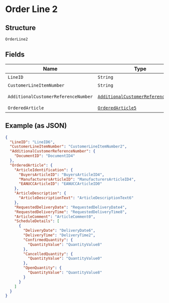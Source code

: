 
# Order Line 2

## Structure

`OrderLine2`

## Fields

| Name | Type | Tags | Description | Getter | Setter |
|  --- | --- | --- | --- | --- | --- |
| `LineID` | `String` | Required | - | String getLineID() | setLineID(String lineID) |
| `CustomerLineItemNumber` | `String` | Optional | - | String getCustomerLineItemNumber() | setCustomerLineItemNumber(String customerLineItemNumber) |
| `AdditionalCustomerReferenceNumber` | [`AdditionalCustomerReferenceNumber`](../../doc/models/additional-customer-reference-number.md) | Optional | - | AdditionalCustomerReferenceNumber getAdditionalCustomerReferenceNumber() | setAdditionalCustomerReferenceNumber(AdditionalCustomerReferenceNumber additionalCustomerReferenceNumber) |
| `OrderedArticle` | [`OrderedArticle5`](../../doc/models/ordered-article-5.md) | Required | - | OrderedArticle5 getOrderedArticle() | setOrderedArticle(OrderedArticle5 orderedArticle) |

## Example (as JSON)

```json
{
  "LineID": "LineID6",
  "CustomerLineItemNumber": "CustomerLineItemNumber2",
  "AdditionalCustomerReferenceNumber": {
    "DocumentID": "DocumentID4"
  },
  "OrderedArticle": {
    "ArticleIdentification": {
      "BuyersArticleID": "BuyersArticleID4",
      "ManufacturersArticleID": "ManufacturersArticleID4",
      "EANUCCArticleID": "EANUCCArticleID0"
    },
    "ArticleDescription": {
      "ArticleDescriptionText": "ArticleDescriptionText6"
    },
    "RequestedDeliveryDate": "RequestedDeliveryDate4",
    "RequestedDeliveryTime": "RequestedDeliveryTime8",
    "ArticleComment": "ArticleComment0",
    "ScheduleDetails": [
      {
        "DeliveryDate": "DeliveryDate6",
        "DeliveryTime": "DeliveryTime2",
        "ConfirmedQuantity": {
          "QuantityValue": "QuantityValue8"
        },
        "CancelledQuantity": {
          "QuantityValue": "QuantityValue0"
        },
        "OpenQuantity": {
          "QuantityValue": "QuantityValue8"
        }
      }
    ]
  }
}
```

